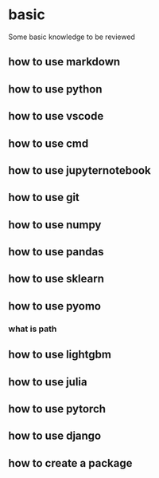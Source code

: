 # basic

Some basic knowledge to be reviewed

## how to use markdown

## how to use python

## how to use vscode

## how to use cmd

## how to use jupyternotebook

## how to use git

## how to use numpy

## how to use pandas

## how to use sklearn

## how to use pyomo

### what is path

## how to use lightgbm

## how to use julia

## how to use pytorch

## how to use django

## how to create a package
